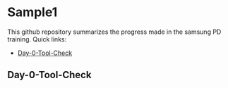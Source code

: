 # Sample1

This github repository summarizes the progress made in the samsung PD training. Quick links:

- [Day-0-Tool-Check](#day-0-Tool-Check)
  
## Day-0-Tool-Check

